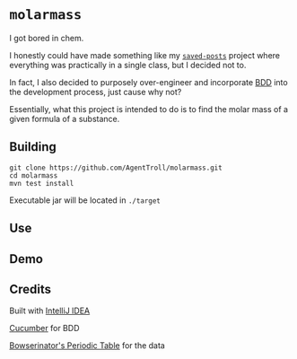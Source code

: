 # `molarmass`

I got bored in chem.

I honestly could have made something like my 
[`saved-posts`](https://github.com/AgentTroll/saved-posts)
project where everything was practically in a single class,
but I decided not to.

In fact, I also decided to purposely over-engineer and
incorporate [BDD](https://docs.cucumber.io/bdd/overview/)
into the development process, just cause why not?

Essentially, what this project is intended to do is to find
the molar mass of a given formula of a substance.

## Building

``` shell
git clone https://github.com/AgentTroll/molarmass.git
cd molarmass
mvn test install
```

Executable jar will be located in `./target`

## Use

## Demo

## Credits

Built with [IntelliJ IDEA](https://www.jetbrains.com/idea/)

[Cucumber](https://cucumber.io/) for BDD

[Bowserinator's Periodic Table](https://github.com/Bowserinator/Periodic-Table-JSON/) for the data
